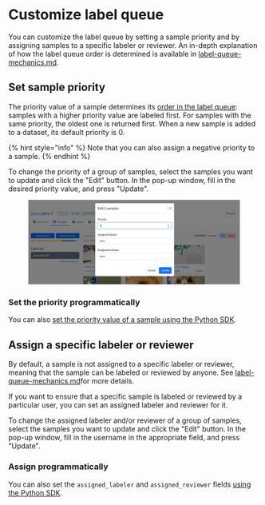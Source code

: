 # Customize label queue

You can customize the label queue by setting a sample priority and by assigning samples to a specific labeler or reviewer. An in-depth explanation of how the label queue order is determined is available in [label-queue-mechanics.md](../background/label-queue-mechanics.md "mention").

## Set sample priority

The priority value of a sample determines its [order in the label queue](../background/label-queue-mechanics.md): samples with a higher priority value are labeled first. For samples with the same priority, the oldest one is returned first. When a new sample is added to a dataset, its default priority is 0.

{% hint style="info" %}
Note that you can also assign a negative priority to a sample.
{% endhint %}

To change the priority of a group of samples, select the samples you want to update and click the "Edit" button. In the pop-up window, fill in the desired priority value, and press "Update".

<figure><img src="../.gitbook/assets/image (3) (3).png" alt=""><figcaption></figcaption></figure>

### Set the priority programmatically

You can also [set the priority value of a sample using the Python SDK](https://sdkdocs.segments.ai/en/latest/client.html#create-a-sample).

## Assign a specific labeler or reviewer

By default, a sample is not assigned to a specific labeler or reviewer, meaning that the sample can be labeled or reviewed by anyone. See [label-queue-mechanics.md](../background/label-queue-mechanics.md "mention")for more details.

If you want to ensure that a specific sample is labeled or reviewed by a particular user, you can set an assigned labeler and reviewer for it.

To change the assigned labeler and/or reviewer of a group of samples, select the samples you want to update and click the "Edit" button. In the pop-up window, fill in the username in the appropriate field, and press "Update".

### Assign programmatically

You can also set the `assigned_labeler` and `assigned_reviewer` fields [using the Python SDK](https://sdkdocs.segments.ai/en/latest/client.html#create-a-sample).
